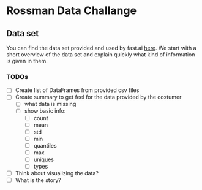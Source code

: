 # Rossman Data Challange 

## Data set 
You can find the data set provided and used by fast.ai [here](http://files.fast.ai/part2/lesson14/rossmann.tgz). We start with a short overview of the data set and explain 
quickly what kind of information is given in them.

### TODOs

- [ ] Create list of DataFrames from provided csv files
- [ ] Create summary to get feel for the data provided by the costumer
  - [ ] what data is missing
  - [ ] show basic info:
    - [ ] count
    - [ ] mean
    - [ ] std
    - [ ] min
    - [ ] quantiles
    - [ ] max
    - [ ] uniques
    - [ ] types
- [ ] Think about visualizing the data?
- [ ] What is the story?

